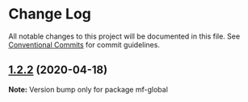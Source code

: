 # Change Log

All notable changes to this project will be documented in this file.
See [Conventional Commits](https://conventionalcommits.org) for commit guidelines.

## [1.2.2](https://github.com/cheminfo/molecular-formula/compare/mf-global@1.2.1...mf-global@1.2.2) (2020-04-18)

**Note:** Version bump only for package mf-global
